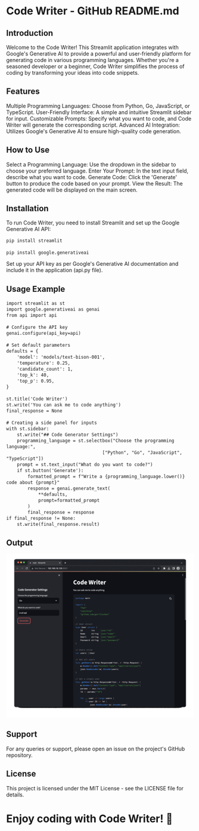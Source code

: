 # Code Writer - GitHub README.md
## Introduction
Welcome to the Code Writer! This Streamlit application integrates with Google's Generative AI to provide a powerful and user-friendly platform for generating code in various programming languages. Whether you're a seasoned developer or a beginner, Code Writer simplifies the process of coding by transforming your ideas into code snippets.

## Features
Multiple Programming Languages: Choose from Python, Go, JavaScript, or TypeScript.
User-Friendly Interface: A simple and intuitive Streamlit sidebar for input.
Customizable Prompts: Specify what you want to code, and Code Writer will generate the corresponding script.
Advanced AI Integration: Utilizes Google's Generative AI to ensure high-quality code generation.
## How to Use
Select a Programming Language: Use the dropdown in the sidebar to choose your preferred language.
Enter Your Prompt: In the text input field, describe what you want to code.
Generate Code: Click the 'Generate' button to produce the code based on your prompt.
View the Result: The generated code will be displayed on the main screen.
## Installation
To run Code Writer, you need to install Streamlit and set up the Google Generative AI API:

    pip install streamlit

    pip install google.generativeai

Set up your API key as per Google's Generative AI documentation and include it in the application (api.py file).

## Usage Example
    import streamlit as st
    import google.generativeai as genai
    from api import api

    # Configure the API key
    genai.configure(api_key=api)

    # Set default parameters
    defaults = {
        'model': 'models/text-bison-001',
        'temperature': 0.25,
        'candidate_count': 1,
        'top_k': 40,
        'top_p': 0.95,
    }

    st.title('Code Writer')
    st.write('You can ask me to code anything')
    final_response = None

    # Creating a side panel for inputs
    with st.sidebar:
        st.write("## Code Generator Settings")
        programming_language = st.selectbox("Choose the programming language:", 
                                        ["Python", "Go", "JavaScript", "TypeScript"])
        prompt = st.text_input("What do you want to code?")
        if st.button('Generate'):
            formatted_prompt = f"Write a {programming_language.lower()} code about {prompt}"
            response = genai.generate_text(
                **defaults,
                prompt=formatted_prompt
            )
            final_response = response
    if final_response != None:
        st.write(final_response.result)

## Output
![img_output](https://github.com/MuhammadAinurR/code-writer-assistant/blob/main/image/ezgif.com-gif-maker%20(2).gif?raw=true)

## Support
For any queries or support, please open an issue on the project's GitHub repository.

## License
This project is licensed under the MIT License - see the LICENSE file for details.

# Enjoy coding with Code Writer! 🚀





